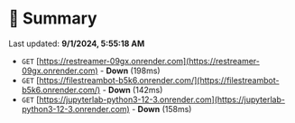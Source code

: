 # 📖 Summary
Last updated: **9/1/2024, 5:55:18 AM**

- `GET` [https://restreamer-09gx.onrender.com](https://restreamer-09gx.onrender.com) - **Down** (198ms)
- `GET` [https://filestreambot-b5k6.onrender.com/](https://filestreambot-b5k6.onrender.com/) - **Down** (142ms)
- `GET` [https://jupyterlab-python3-12-3.onrender.com](https://jupyterlab-python3-12-3.onrender.com) - **Down** (158ms)
